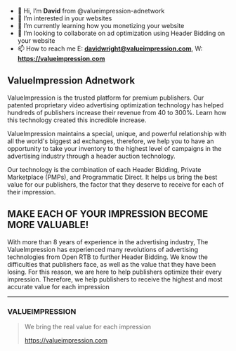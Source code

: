 - 👋 Hi, I’m **David** from @valueimpression-adnetwork
- 👀 I’m interested in your websites
- 🌱 I’m currently learning how you monetizing your website
- 💞️ I’m looking to collaborate on ad optimization using Header Bidding on your website
- 📫 How to reach me E: **davidwright@valueimpression.com**, W: **https://valueimpression.com**


## ValueImpression Adnetwork
ValueImpression is the trusted platform for premium publishers. Our patented proprietary video advertising optimization technology has helped hundreds of publishers increase their revenue from 40 to 300%. Learn how this technology created this incredible increase.

ValueImpression maintains a special, unique, and powerful relationship with all the world's biggest ad exchanges, therefore, we help you to have an opportunity to take your inventory to the highest level of campaigns in the advertising industry through a header auction technology.

Our technology is the combination of each Header Bidding, Private Marketplace (PMPs), and Programmatic Direct. It helps us bring the best value for our publishers, the factor that they deserve to receive for each of their impression.


## MAKE EACH OF YOUR IMPRESSION BECOME MORE VALUABLE!
With more than 8 years of experience in the advertising industry, The ValueImpression has experienced many revolutions of advertising technologies from Open RTB to further Header Bidding. We know the difficulties that publishers face, as well as the value that they have been losing. For this reason, we are here to help publishers optimize their every impression. Therefore, we help publishers to receive the highest and most accurate value for each impression

---
### VALUEIMPRESSION
> We bring the real value for each impression
> 
> https://valueimpression.com

<!---
valueimpression-adnetwork/valueimpression-adnetwork is a ✨ special ✨ repository because its `README.md` (this file) appears on your GitHub profile.
You can click the Preview link to take a look at your changes.
--->
